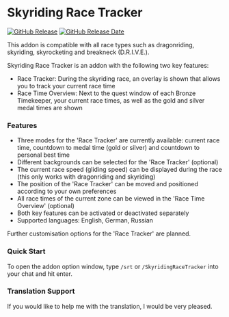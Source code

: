 # Skyriding Race Tracker

[![GitHub Release](https://img.shields.io/github/v/release/diomsg-code/SkyridingRaceTracker?logo=github&cacheSeconds=600)](https://github.com/diomsg-code/SkyridingRaceTracker/releases)
[![GitHub Release Date](https://img.shields.io/github/release-date/diomsg-code/SkyridingRaceTracker?logo=github&cacheSeconds=600)](https://github.com/diomsg-code/SkyridingRaceTracker/releases)

This addon is compatible with all race types such as dragonriding, skyriding, skyrocketing and breakneck (D.R.I.V.E.).

Skyriding Race Tracker is an addon with the following two key features:
*   Race Tracker: During the skyriding race, an overlay is shown that allows you to track your current race time
*   Race Time Overview: Next to the quest window of each Bronze Timekeeper, your current race times, as well as the gold and silver medal times are shown

### Features

*   Three modes for the 'Race Tracker' are currently available: current race time, countdown to medal time (gold or silver) and countdown to personal best time
*   Different backgrounds can be selected for the 'Race Tracker' (optional)
*   The current race speed (gliding speed) can be displayed during the race (this only works with dragonriding and skyriding)
*   The position of the 'Race Tracker' can be moved and positioned according to your own preferences
*   All race times of the current zone can be viewed in the 'Race Time Overview' (optional)
*   Both key features can be activated or deactivated separately
*   Supported languages: English, German, Russian

Further customisation options for the 'Race Tracker' are planned.

### Quick Start

To open the addon option window, type `/srt` or `/SkyridingRaceTracker` into your chat and hit enter.

### Translation Support

If you would like to help me with the translation, I would be very pleased.
